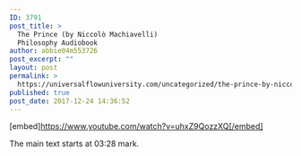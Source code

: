 ```yaml
---
ID: 3791
post_title: >
  The Prince (by Niccolò Machiavelli)
  Philosophy Audiobook
author: abbie04m553726
post_excerpt: ""
layout: post
permalink: >
  https://universalflowuniversity.com/uncategorized/the-prince-by-niccolo-machiavelli-philosophy-audiobook/
published: true
post_date: 2017-12-24 14:36:52
---
```

[embed]https://www.youtube.com/watch?v=uhxZ9QozzXQ[/embed]<br>
<p>The main text starts at 03:28 mark.</p>